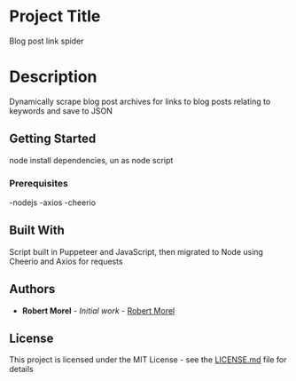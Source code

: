 # Project Title

Blog post link spider

# Description

Dynamically scrape blog post archives for links to blog posts relating to keywords and save to JSON

## Getting Started

node install dependencies, un as node script

### Prerequisites

-nodejs
-axios
-cheerio

## Built With

Script built in Puppeteer and JavaScript, then migrated to Node using Cheerio and Axios for requests

## Authors

* **Robert Morel** - *Initial work* - [Robert Morel](https://github.com/robertmorel)

## License

This project is licensed under the MIT License - see the [LICENSE.md](LICENSE.md) file for details